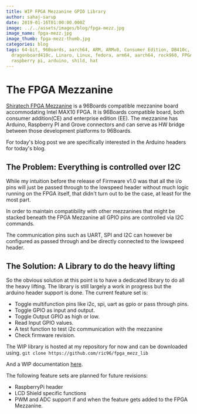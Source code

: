 ```yaml
---
title: WIP FPGA Mezzanine GPIO Library
author: sahaj-sarup
date: 2019-01-16T01:00:00.000Z
image: ../../assets/images/blog/fpga-mezz.jpg
image_name: fpga-mezz.jpg
image_thumb: fpga-mezz-thumb.jpg
categories: blog
tags: 64-bit, 96Boards, aarch64, ARM, ARMv8, Consumer Edition, DB410c,
  dragonboard410c, Linaro, Linux, fedora, arm64, aarch64, rock960, FPGA,
  raspberry pi, arduino, shild, hat
---
```


# The FPGA Mezzanine

[Shiratech FPGA Mezzanine](https://www.96boards.org/documentation/mezzanine/shiratech-fpga/) is a 96Boards compatible mezzanine board accommodating Intel MAX10 FPGA. It is 96Boards compatible board, both consumer addition(CE) and enterprise edition (EE). The mezzanine has Arduino, Raspberry PI and Grove connectors and can serve as HW bridge between those development platforms to 96Boards.

For today's blog post we are specifically interested in the Arduino headers for today's blog.

## The Problem: Everything is controlled over I2C

While my intuition before the release of Firmware v1.0 was that all the i/o pins will just be passed through to the lowspeed header without much logic running on the FPGA itself, that didn't turn out to be the case, at least for the most part.

In order to maintain compatibility with other mezzanines that might be stacked beneath the FPGA Mezzanine all GPIO pins are controlled via I2C commands.

The communication pins such as UART, SPI and I2C can however be configured as passed through and be directly connected to the lowspeed header.

## The Solution: A Library to do the heavy lifting

So the obvious solution at this point is to have a dedicated library to do all the heavy lifting.
The library is still largely a work in progress but the arduino header support is done.
The current feature set is:

- Toggle multifunction pins like i2c, spi, uart as gpio or pass through pins.
- Toggle GPIO as input and output.
- Toggle Output GPIO as high or low.
- Read Input GPIO values.
- A test function to test i2c communication with the mezzanine
- Check firmware revision.

The WIP library is hosted at my repository for now and can be downloaded using.
`git clone https://github.com/ric96/fpga_mezz_lib`

And a WIP documentation [here](https://github.com/ric96/documentation/blob/guide-update/mezzanine/shiratech-fpga/guides/fpga-mezzanine-library.md).

The following feature sets are planned for future revisions:

- RaspberryPi header
- LCD Shield specific functions
- PWM and ADC support if and when the feature gets added to the FPGA Mezzanine.
